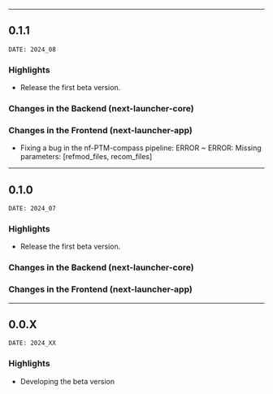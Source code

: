 ___
## 0.1.1
```
DATE: 2024_08
```

### Highlights

+ Release the first beta version.

### Changes in the Backend (next-launcher-core)


### Changes in the Frontend (next-launcher-app)

+ Fixing a bug in the nf-PTM-compass pipeline: ERROR ~ ERROR: Missing parameters: [refmod_files, recom_files]

___
## 0.1.0
```
DATE: 2024_07
```

### Highlights

+ Release the first beta version.

### Changes in the Backend (next-launcher-core)


### Changes in the Frontend (next-launcher-app)


___
## 0.0.X
```
DATE: 2024_XX
```

### Highlights

+ Developing the beta version

